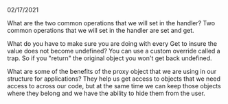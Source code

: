 02/17/2021

What are the two common operations that we will set in the handler? Two common operations that we will set in the handler are set and get. 

What do you have to make sure you are doing with every Get to insure the value does not become undefined? You can use a custom override called a trap. So if you "return" the original object you won't get back undefined.

What are some of the benefits of the proxy object that we are using in our structure for applications? They help us get access to objects that we need access to across our code, but at the same time we can keep those objects where they belong and we have the ability to hide them from the user.